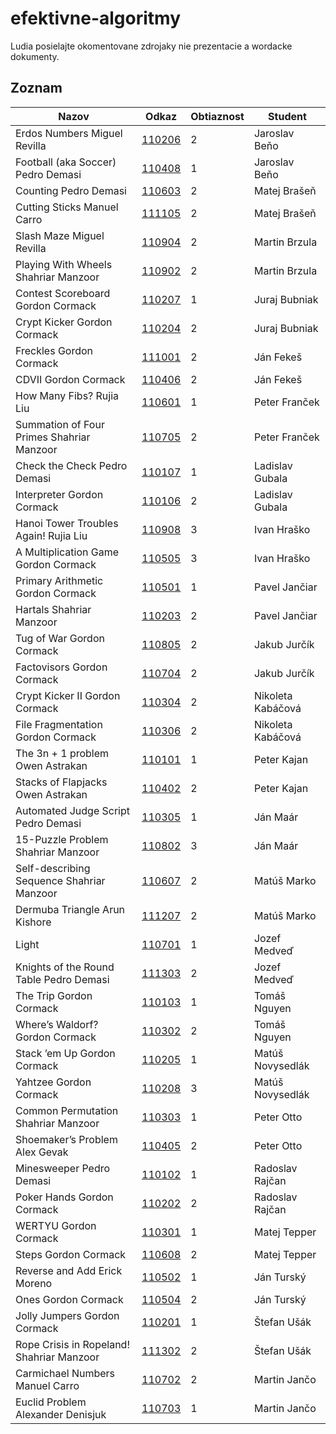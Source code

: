 efektivne-algoritmy
===================

Ludia posielajte okomentovane zdrojaky nie prezentacie a wordacke dokumenty.

Zoznam
------

| Nazov                                     | Odkaz              | Obtiaznost  | Student           |
| ----------------------------------------- | ------------------ | ----------- | ----------------- |
| Erdos Numbers Miguel Revilla              | [110206](/110206/) | 2           | Jaroslav Beňo     |
| Football (aka Soccer) Pedro Demasi        | [110408](/110408/) | 1           | Jaroslav Beňo     |
| Counting Pedro Demasi                     | [110603](/110603/) | 2           | Matej Brašeň      |
| Cutting Sticks Manuel Carro               | [111105](/111105/) | 2           | Matej Brašeň      |
| Slash Maze Miguel Revilla                 | [110904](/110904/) | 2           | Martin Brzula     |
| Playing With Wheels Shahriar Manzoor      | [110902](/110902/) | 2           | Martin Brzula     |
| Contest Scoreboard Gordon Cormack         | [110207](/110207/) | 1           | Juraj Bubniak     |
| Crypt Kicker Gordon Cormack               | [110204](/110204/) | 2           | Juraj Bubniak     |
| Freckles Gordon Cormack                   | [111001](/111001/) | 2           | Ján Fekeš         |
| CDVII Gordon Cormack                      | [110406](/110406/) | 2           | Ján Fekeš         |
| How Many Fibs? Rujia Liu                  | [110601](/110601/) | 1           | Peter Franček     |
| Summation of Four Primes Shahriar Manzoor | [110705](/110705/) | 2           | Peter Franček     |
| Check the Check Pedro Demasi              | [110107](/110107/) | 1           | Ladislav Gubala   |
| Interpreter Gordon Cormack                | [110106](/110106/) | 2           | Ladislav Gubala   |
| Hanoi Tower Troubles Again! Rujia Liu     | [110908](/110908/) | 3           | Ivan Hraško       |
| A Multiplication Game Gordon Cormack      | [110505](/110505/) | 3           | Ivan Hraško       |
| Primary Arithmetic Gordon Cormack         | [110501](/110501/) | 1           | Pavel Jančiar     |
| Hartals Shahriar Manzoor                  | [110203](/110203/) | 2           | Pavel Jančiar     |
| Tug of War Gordon Cormack                 | [110805](/110805/) | 2           | Jakub Jurčík      |
| Factovisors Gordon Cormack                | [110704](/110704/) | 2           | Jakub Jurčík      |
| Crypt Kicker II Gordon Cormack            | [110304](/110304/) | 2           | Nikoleta Kabáčová |
| File Fragmentation Gordon Cormack         | [110306](/110306/) | 2           | Nikoleta Kabáčová |
| The 3n + 1 problem Owen Astrakan          | [110101](/110101/) | 1           | Peter Kajan       |
| Stacks of Flapjacks Owen Astrakan         | [110402](/110402/) | 2           | Peter Kajan       |
| Automated Judge Script Pedro Demasi       | [110305](/110305/) | 1           | Ján Maár          |
| 15-Puzzle Problem Shahriar Manzoor        | [110802](/110802/) | 3           | Ján Maár          |
| Self-describing Sequence Shahriar Manzoor | [110607](/110607/) | 2           | Matúš Marko       |
| Dermuba Triangle Arun Kishore             | [111207](/111207/) | 2           | Matúš Marko       |
| Light                                     | [110701](/110701/) | 1           | Jozef Medveď      |
| Knights of the Round Table Pedro Demasi   | [111303](/111303/) | 2           | Jozef Medveď      |
| The Trip Gordon Cormack                   | [110103](/110103/) | 1           | Tomáš Nguyen      |
| Where’s Waldorf? Gordon Cormack           | [110302](/110302/) | 2           | Tomáš Nguyen      |
| Stack ’em Up Gordon Cormack               | [110205](/110205/) | 1           | Matúš Novysedlák  |
| Yahtzee Gordon Cormack                    | [110208](/110208/) | 3           | Matúš Novysedlák  |
| Common Permutation Shahriar Manzoor       | [110303](/110303/) | 1           | Peter Otto        |
| Shoemaker’s Problem Alex Gevak            | [110405](/110405/) | 2           | Peter Otto        |
| Minesweeper Pedro Demasi                  | [110102](/110102/) | 1           | Radoslav Rajčan   |
| Poker Hands Gordon Cormack                | [110202](/110202/) | 2           | Radoslav Rajčan   |
| WERTYU Gordon Cormack                     | [110301](/110301/) | 1           | Matej Tepper      |
| Steps Gordon Cormack                      | [110608](/110608/) | 2           | Matej Tepper      |
| Reverse and Add Erick Moreno              | [110502](/110502/) | 1           | Ján Turský        |
| Ones Gordon Cormack                       | [110504](/110504/) | 2           | Ján Turský        |
| Jolly Jumpers Gordon Cormack              | [110201](/110201/) | 1           | Štefan Ušák       |
| Rope Crisis in Ropeland! Shahriar Manzoor | [111302](/111302/) | 2           | Štefan Ušák       |
| Carmichael Numbers Manuel Carro           | [110702](/110702/) | 2           | Martin Jančo      |
| Euclid Problem Alexander Denisjuk         | [110703](/110703/) | 1           | Martin Jančo      |